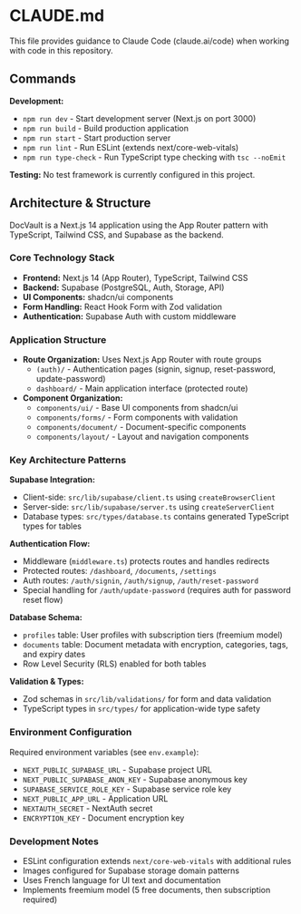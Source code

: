 # CLAUDE.md

This file provides guidance to Claude Code (claude.ai/code) when working with code in this repository.

## Commands

**Development:**
- `npm run dev` - Start development server (Next.js on port 3000)
- `npm run build` - Build production application
- `npm run start` - Start production server
- `npm run lint` - Run ESLint (extends next/core-web-vitals)
- `npm run type-check` - Run TypeScript type checking with `tsc --noEmit`

**Testing:** No test framework is currently configured in this project.

## Architecture & Structure

DocVault is a Next.js 14 application using the App Router pattern with TypeScript, Tailwind CSS, and Supabase as the backend.

### Core Technology Stack
- **Frontend:** Next.js 14 (App Router), TypeScript, Tailwind CSS
- **Backend:** Supabase (PostgreSQL, Auth, Storage, API)
- **UI Components:** shadcn/ui components
- **Form Handling:** React Hook Form with Zod validation
- **Authentication:** Supabase Auth with custom middleware

### Application Structure
- **Route Organization:** Uses Next.js App Router with route groups
  - `(auth)/` - Authentication pages (signin, signup, reset-password, update-password)
  - `dashboard/` - Main application interface (protected route)
- **Component Organization:**
  - `components/ui/` - Base UI components from shadcn/ui
  - `components/forms/` - Form components with validation
  - `components/document/` - Document-specific components
  - `components/layout/` - Layout and navigation components

### Key Architecture Patterns

**Supabase Integration:**
- Client-side: `src/lib/supabase/client.ts` using `createBrowserClient`
- Server-side: `src/lib/supabase/server.ts` using `createServerClient` 
- Database types: `src/types/database.ts` contains generated TypeScript types for tables

**Authentication Flow:**
- Middleware (`middleware.ts`) protects routes and handles redirects
- Protected routes: `/dashboard`, `/documents`, `/settings`
- Auth routes: `/auth/signin`, `/auth/signup`, `/auth/reset-password`
- Special handling for `/auth/update-password` (requires auth for password reset flow)

**Database Schema:**
- `profiles` table: User profiles with subscription tiers (freemium model)
- `documents` table: Document metadata with encryption, categories, tags, and expiry dates
- Row Level Security (RLS) enabled for both tables

**Validation & Types:**
- Zod schemas in `src/lib/validations/` for form and data validation
- TypeScript types in `src/types/` for application-wide type safety

### Environment Configuration
Required environment variables (see `env.example`):
- `NEXT_PUBLIC_SUPABASE_URL` - Supabase project URL
- `NEXT_PUBLIC_SUPABASE_ANON_KEY` - Supabase anonymous key
- `SUPABASE_SERVICE_ROLE_KEY` - Supabase service role key
- `NEXT_PUBLIC_APP_URL` - Application URL
- `NEXTAUTH_SECRET` - NextAuth secret
- `ENCRYPTION_KEY` - Document encryption key

### Development Notes
- ESLint configuration extends `next/core-web-vitals` with additional rules
- Images configured for Supabase storage domain patterns
- Uses French language for UI text and documentation
- Implements freemium model (5 free documents, then subscription required)